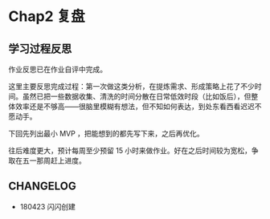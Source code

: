 # Chap2 复盘

## 学习过程反思


作业反思已在作业自评中完成。

这里主要反思完成过程：第一次做这类分析，在提炼需求、形成策略上花了不少时间。虽然已把一些数据收集、清洗的时间分散在日常低效时段（比如饭后），但整体效率还是不够高——很脑里模糊有想法，但不知如何表达，到处东看西看迟迟不愿动手。

下回先列出最小 MVP ，把能想到的都先写下来，之后再优化。

往后难度更大，预计每周至少预留 15 小时来做作业。好在之后时间较为宽松，争取在五一那周赶上进度。





## CHANGELOG 

- 180423 闪闪创建


